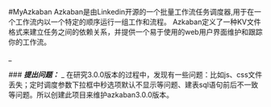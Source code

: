 #MyAzkaban
Azkaban是由Linkedin开源的一个批量工作流任务调度器,用于在一个工作流内以一个特定的顺序运行一组工作和流程。
Azkaban定义了一种KV文件格式来建立任务之间的依赖关系，并提供一个易于使用的web用户界面维护和跟踪你的工作流。

_

_### **_提出问题：_**_
_
在研究3.0.0版本的过程中，发现有一些问题：比如js、css文件丢失；定时调度参数下拉框中秒选项默认不显示等问题、建表sql语句前后不一致等问题。所以创建此项目来维护azkaban3.0.0版本。
